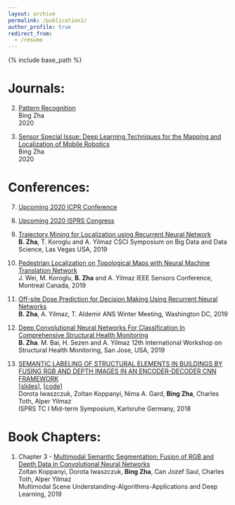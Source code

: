 ```yaml
---
layout: archive
permalink: /publication1/
author_profile: true
redirect_from:
  - /resume
---
```


{% include base_path %}

Journals:
======
2. [Pattern Recognition](https://www.journals.elsevier.com/pattern-recognition)    
Bing Zha  
2020  

1. [Sensor Special Issue: Deep Learning Techniques for the Mapping and Localization of Mobile Robotics](https://www.mdpi.com/journal/sensors/special_issues/DLTMLMR)    
Bing Zha      
2020  



Conferences:
======
7. [Upcoming 2020 ICPR Conference](https://www.micc.unifi.it/icpr2020/)  

6. [Upcoming 2020 ISPRS Congress](http://www.isprs2020-nice.com/)  

5. [Trajectory Mining for Localization using Recurrent Neural Network]()  
**B. Zha**, T. Koroglu and A. Yilmaz
CSCI Symposium on Big Data and Data Science, Las Vegas USA, 2019

4. [Pedestrian Localization on Topological Maps with Neural Machine Translation Network]()  
J. Wei, M. Koroglu, **B. Zha** and A. Yilmaz
IEEE Sensors Conference, Montreal Canada, 2019

3. [Off-site Dose Prediction for Decision Making Using Recurrent Neural Networks]()  
**B. Zha**, A. Yilmaz, T. Aldemir
ANS Winter Meeting, Washington DC, 2019

2. [Deep Convolutional Neural Networks For Classification In Comprehensive Structural Health Monitoring]()  
**B. Zha**. M. Bai, H. Sezen and A. Yilmaz
12th International Workshop on Structural Health Monitoring, San Jose, USA, 2019

1. [SEMANTIC LABELING OF STRUCTURAL ELEMENTS IN BUILDINGS BY FUSING RGB AND DEPTH IMAGES IN AN ENCODER-DECODER CNN FRAMEWORK](https://www.int-arch-photogramm-remote-sens-spatial-inf-sci.net/XLII-1/225/2018/isprs-archives-XLII-1-225-2018.pdf)  
[[slides]()], [[code]()]    
Dorota Iwaszczuk, Zoltan Koppanyi, Nima A. Gard, **Bing Zha**, Charles Toth, Alper Yilmaz  
ISPRS TC I Mid-term Symposium, Karlsruhe Germany, 2018     



Book Chapters:
======
1. Chapter 3 - [Multimodal Semantic Segmentation: Fusion of RGB and Depth Data in Convolutional Neural Networks](https://www.sciencedirect.com/science/article/pii/B9780128173589000093)   
Zoltan Koppanyi, Dorota Iwaszczuk, **Bing Zha**, Can Jozef Saul, Charles Toth, Alper Yilmaz  
Multimodal Scene Understanding-Algorithms-Applications and Deep Learning, 2019


